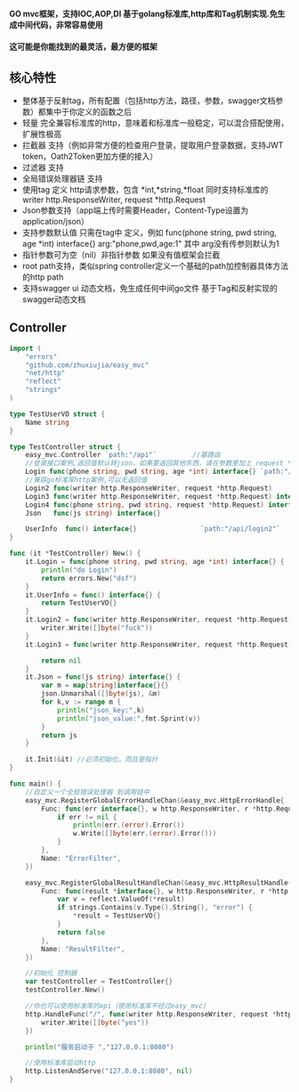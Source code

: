 #### GO mvc框架，支持IOC,AOP,DI 基于golang标准库,http库和Tag机制实现.免生成中间代码，非常容易使用
#### 这可能是你能找到的最灵活，最方便的框架
## 核心特性

* 整体基于反射tag，所有配置（包括http方法，路径，参数，swagger文档参数）都集中于你定义的函数之后
* 轻量 完全兼容标准库的http，意味着和标准库一般稳定，可以混合搭配使用，扩展性极高
* 拦截器 支持（例如非常方便的检查用户登录，提取用户登录数据，支持JWT token，Oath2Token更加方便的接入）
* 过滤器 支持
* 全局错误处理器链 支持
* 使用tag 定义 http请求参数，包含 *int,*string,*float 同时支持标准库的 writer http.ResponseWriter, request *http.Request
* Json参数支持（app端上传时需要Header，Content-Type设置为application/json）
* 支持参数默认值 只需在tag中 定义，例如 func(phone string, pwd string, age *int) interface{} arg:"phone,pwd,age:1"  其中 arg没有传参则默认为1
* 指针参数可为空（nil）非指针参数 如果没有值框架会拦截
* root path支持，类似spring controller定义一个基础的path加控制器具体方法的http path
* 支持swagger ui 动态文档，免生成任何中间go文件 基于Tag和反射实现的swagger动态文档


## Controller
``` go
import (
	"errors"
	"github.com/zhuxiujia/easy_mvc"
	"net/http"
	"reflect"
	"strings"
)

type TestUserVO struct {
	Name string
}

type TestController struct {
	easy_mvc.Controller `path:"/api"`         //基路由
	//登录接口案例,返回值默认转json，如果要返回其他东西，请在参数里加上 request *http.Request 把content-type 改了，然后可以自行处理（或者直接兼容标准库func(writer http.ResponseWriter, request *http.Request)）
	Login func(phone string, pwd string, age *int) interface{} `path:"/login" arg:"phone,pwd,age" doc_arg:"phone:手机号,pwd:密码,age:年龄"`
	//兼容go标准库http案例,可以无返回值
	Login2 func(writer http.ResponseWriter, request *http.Request)             `path:"/login2" arg:"w,r"`
	Login3 func(writer http.ResponseWriter, request *http.Request) interface{} `path:"/login3" arg:"w,r" method:"get"`
	Login4 func(phone string, pwd string, request *http.Request) interface{}   `path:"/login4" arg:"phone,pwd,r"`
	Json   func(js string) interface{}                                         `path:"/json" arg:"js" doc:"json数据,需要Header/Content-Type设置application/json"`

	UserInfo  func() interface{}                `path:"/api/login2"`
}

func (it *TestController) New() {
	it.Login = func(phone string, pwd string, age *int) interface{} {
		println("do Login")
		return errors.New("dsf")
	}
	it.UserInfo = func() interface{} {
		return TestUserVO{}
	}
	it.Login2 = func(writer http.ResponseWriter, request *http.Request) {
		writer.Write([]byte("fuck"))
	}
	it.Login3 = func(writer http.ResponseWriter, request *http.Request) interface{} {

		return nil
	}
    it.Json = func(js string) interface{} {
		var m = map[string]interface{}{}
		json.Unmarshal([]byte(js), &m)
		for k,v := range m {
			println("json_key:",k)
			println("json_value:",fmt.Sprint(v))
		}
		return js
	}

	it.Init(&it) //必须初始化，而且是指针
}

func main() {
	//自定义一个全局错误处理器 到调用链中
	easy_mvc.RegisterGlobalErrorHandleChan(&easy_mvc.HttpErrorHandle{
		Func: func(err interface{}, w http.ResponseWriter, r *http.Request) {
			if err != nil {
				println(err.(error).Error())
				w.Write([]byte(err.(error).Error()))
			}
		},
		Name: "ErrorFilter",
	})

	easy_mvc.RegisterGlobalResultHandleChan(&easy_mvc.HttpResultHandle{
		Func: func(result *interface{}, w http.ResponseWriter, r *http.Request) bool {
			var v = reflect.ValueOf(*result)
			if strings.Contains(v.Type().String(), "error") {
				*result = TestUserVO{}
			}
			return false
		},
		Name: "ResultFilter",
	})

	//初始化 控制器
	var testController = TestController{}
	testController.New()

	//你也可以使用标准库的api（使用标准库不经过easy_mvc）
	http.HandleFunc("/", func(writer http.ResponseWriter, request *http.Request) {
		writer.Write([]byte("yes"))
	})

	println("服务启动于 ","127.0.0.1:8080")

	//使用标准库启动http
	http.ListenAndServe("127.0.0.1:8080", nil)
}
```
